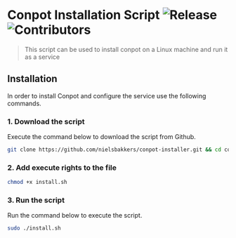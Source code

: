 # Conpot Installation Script ![Release](https://badgen.net/github/release/nielsbakkers/conpot-installer) ![Contributors](https://badgen.net/github/contributors/nielsbakkers/conpot-installer)

> This script can be used to install conpot on a Linux machine and run it as a service

## Installation

In order to install Conpot and configure the service use the following commands.

### 1. Download the script

Execute the command below to download the script from Github.

``` bash
git clone https://github.com/nielsbakkers/conpot-installer.git && cd conpot-installer/
```

### 2. Add execute rights to the file

```bash
chmod +x install.sh
```

### 3. Run the script

Run the command below to execute the script.
``` bash
sudo ./install.sh
```
